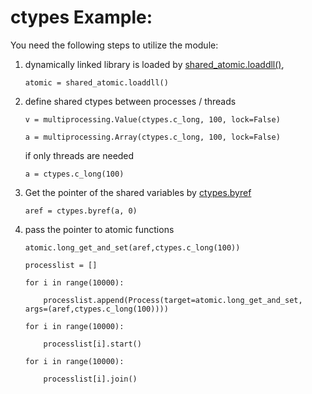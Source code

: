 # ctypes Example:

You need the following steps to utilize the module:

1) dynamically linked library is loaded by [shared_atomic.loaddll()](./bytearray_api.md),

    `atomic = shared_atomic.loaddll()`

2) define shared ctypes between processes / threads

    `v = multiprocessing.Value(ctypes.c_long, 100, lock=False)`
    
    `a = multiprocessing.Array(ctypes.c_long, 100, lock=False)`
    
    if only threads are needed
    
    `a = ctypes.c_long(100)`
    
3) Get the pointer of the shared variables by [ctypes.byref](https://docs.python.org/3/library/ctypes.html?highlight=ctypes.byref#ctypes.byref)
    
    `aref = ctypes.byref(a, 0)`

4) pass the pointer to atomic functions
    
    `atomic.long_get_and_set(aref,ctypes.c_long(100))`
    
    `processlist = []`
    
    `for i in range(10000):`
    
    `    processlist.append(Process(target=atomic.long_get_and_set, args=(aref,ctypes.c_long(100))))`

    `for i in range(10000):`
    
    `    processlist[i].start()`

    `for i in range(10000):`
    
    `    processlist[i].join()`